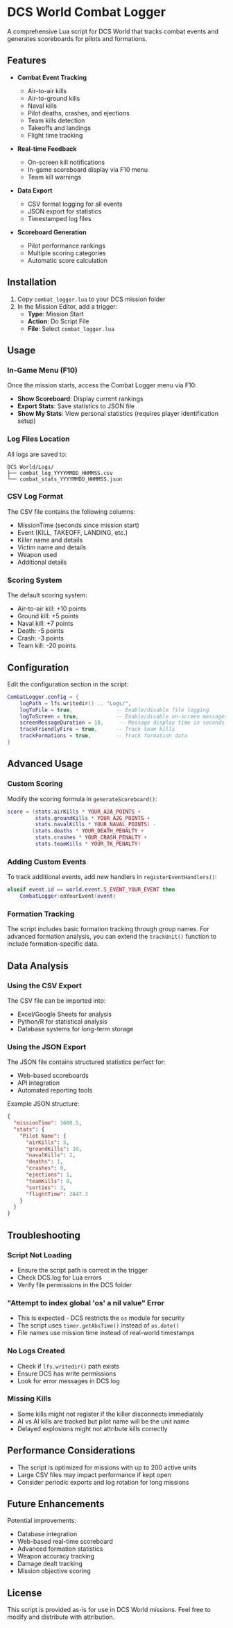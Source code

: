 # DCS World Combat Logger

A comprehensive Lua script for DCS World that tracks combat events and generates scoreboards for pilots and formations.

## Features

- **Combat Event Tracking**
  - Air-to-air kills
  - Air-to-ground kills
  - Naval kills
  - Pilot deaths, crashes, and ejections
  - Team kills detection
  - Takeoffs and landings
  - Flight time tracking

- **Real-time Feedback**
  - On-screen kill notifications
  - In-game scoreboard display via F10 menu
  - Team kill warnings

- **Data Export**
  - CSV format logging for all events
  - JSON export for statistics
  - Timestamped log files

- **Scoreboard Generation**
  - Pilot performance rankings
  - Multiple scoring categories
  - Automatic score calculation

## Installation

1. Copy `combat_logger.lua` to your DCS mission folder
2. In the Mission Editor, add a trigger:
   - **Type**: Mission Start
   - **Action**: Do Script File
   - **File**: Select `combat_logger.lua`

## Usage

### In-Game Menu (F10)

Once the mission starts, access the Combat Logger menu via F10:
- **Show Scoreboard**: Display current rankings
- **Export Stats**: Save statistics to JSON file
- **Show My Stats**: View personal statistics (requires player identification setup)

### Log Files Location

All logs are saved to:
```
DCS World/Logs/
├── combat_log_YYYYMMDD_HHMMSS.csv
└── combat_stats_YYYYMMDD_HHMMSS.json
```

### CSV Log Format

The CSV file contains the following columns:
- MissionTime (seconds since mission start)
- Event (KILL, TAKEOFF, LANDING, etc.)
- Killer name and details
- Victim name and details
- Weapon used
- Additional details

### Scoring System

The default scoring system:
- Air-to-air kill: +10 points
- Ground kill: +5 points
- Naval kill: +7 points
- Death: -5 points
- Crash: -3 points
- Team kill: -20 points

## Configuration

Edit the configuration section in the script:

```lua
CombatLogger.config = {
    logPath = lfs.writedir() .. "Logs/",
    logToFile = true,              -- Enable/disable file logging
    logToScreen = true,            -- Enable/disable on-screen messages
    screenMessageDuration = 10,     -- Message display time in seconds
    trackFriendlyFire = true,      -- Track team kills
    trackFormations = true,        -- Track formation data
}
```

## Advanced Usage

### Custom Scoring

Modify the scoring formula in `generateScoreboard()`:

```lua
score = (stats.airKills * YOUR_A2A_POINTS + 
         stats.groundKills * YOUR_A2G_POINTS + 
         stats.navalKills * YOUR_NAVAL_POINTS) - 
        (stats.deaths * YOUR_DEATH_PENALTY + 
         stats.crashes * YOUR_CRASH_PENALTY + 
         stats.teamKills * YOUR_TK_PENALTY)
```

### Adding Custom Events

To track additional events, add new handlers in `registerEventHandlers()`:

```lua
elseif event.id == world.event.S_EVENT_YOUR_EVENT then
    CombatLogger:onYourEvent(event)
```

### Formation Tracking

The script includes basic formation tracking through group names. For advanced formation analysis, you can extend the `trackUnit()` function to include formation-specific data.

## Data Analysis

### Using the CSV Export

The CSV file can be imported into:
- Excel/Google Sheets for analysis
- Python/R for statistical analysis
- Database systems for long-term storage

### Using the JSON Export

The JSON file contains structured statistics perfect for:
- Web-based scoreboards
- API integration
- Automated reporting tools

Example JSON structure:
```json
{
  "missionTime": 3600.5,
  "stats": {
    "Pilot Name": {
      "airKills": 5,
      "groundKills": 10,
      "navalKills": 2,
      "deaths": 1,
      "crashes": 0,
      "ejections": 1,
      "teamKills": 0,
      "sorties": 3,
      "flightTime": 2847.3
    }
  }
}
```

## Troubleshooting

### Script Not Loading
- Ensure the script path is correct in the trigger
- Check DCS.log for Lua errors
- Verify file permissions in the DCS folder

### "Attempt to index global 'os' a nil value" Error
- This is expected - DCS restricts the `os` module for security
- The script uses `timer.getAbsTime()` instead of `os.date()`
- File names use mission time instead of real-world timestamps

### No Logs Created
- Check if `lfs.writedir()` path exists
- Ensure DCS has write permissions
- Look for error messages in DCS.log

### Missing Kills
- Some kills might not register if the killer disconnects immediately
- AI vs AI kills are tracked but pilot name will be the unit name
- Delayed explosions might not attribute kills correctly

## Performance Considerations

- The script is optimized for missions with up to 200 active units
- Large CSV files may impact performance if kept open
- Consider periodic exports and log rotation for long missions

## Future Enhancements

Potential improvements:
- Database integration
- Web-based real-time scoreboard
- Advanced formation statistics
- Weapon accuracy tracking
- Damage dealt tracking
- Mission objective scoring

## License

This script is provided as-is for use in DCS World missions. Feel free to modify and distribute with attribution. 